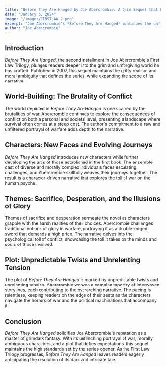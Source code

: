 ```yaml
---
title: "Before They Are Hanged by Joe Abercrombie: A Grim Sequel that Expands the Horrors of War"
date: "January 5, 2024"
image: "/images/FIRSTLAW_2.png"
excerpt: "Joe Abercrombie's *Before They Are Hanged* continues the unflinching exploration of his gritty world, introducing new characters and escalating the stakes in this brutal tale of war and survival."
author: "Joe Abercrombie"
---
```


## Introduction

*Before They Are Hanged*, the second installment in Joe Abercrombie's First Law Trilogy, plunges readers deeper into the grim and unforgiving world he has crafted. Published in 2007, this sequel maintains the gritty realism and moral ambiguity that defines the series, while expanding the scope of its narrative.

## World-Building: The Brutality of Conflict

The world depicted in *Before They Are Hanged* is one scarred by the brutalities of war. Abercrombie continues to explore the consequences of conflict on both a personal and societal level, presenting a landscape where survival often comes at a steep cost. The author's commitment to a raw and unfiltered portrayal of warfare adds depth to the narrative.

## Characters: New Faces and Evolving Journeys

*Before They Are Hanged* introduces new characters while further developing the arcs of those established in the first book. The ensemble cast of diverse and morally complex individuals faces escalating challenges, and Abercrombie skillfully weaves their journeys together. The result is a character-driven narrative that explores the toll of war on the human psyche.

## Themes: Sacrifice, Desperation, and the Illusions of Glory

Themes of sacrifice and desperation permeate the novel as characters grapple with the harsh realities of their choices. Abercrombie challenges traditional notions of glory in warfare, portraying it as a double-edged sword that demands a high price. The narrative delves into the psychological toll of conflict, showcasing the toll it takes on the minds and souls of those involved.

## Plot: Unpredictable Twists and Unrelenting Tension

The plot of *Before They Are Hanged* is marked by unpredictable twists and unrelenting tension. Abercrombie weaves a complex tapestry of interwoven storylines, each contributing to the overarching narrative. The pacing is relentless, keeping readers on the edge of their seats as the characters navigate the horrors of war and the political machinations that accompany it.

## Conclusion

*Before They Are Hanged* solidifies Joe Abercrombie's reputation as a master of grimdark fantasy. With its unflinching portrayal of war, morally ambiguous characters, and a plot that defies expectations, this sequel maintains the high standards set by the series opener. As the First Law Trilogy progresses, *Before They Are Hanged* leaves readers eagerly anticipating the resolution of its dark and intricate tale.

